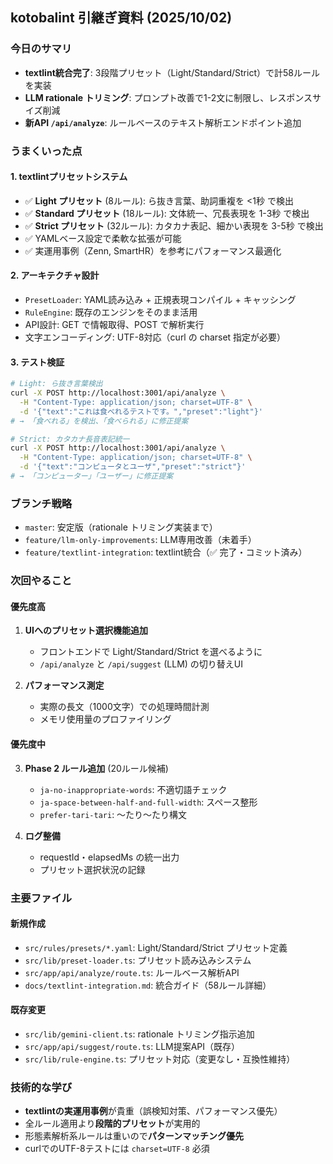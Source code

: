 ## kotobalint 引継ぎ資料 (2025/10/02)

### 今日のサマリ
- **textlint統合完了**: 3段階プリセット（Light/Standard/Strict）で計58ルールを実装
- **LLM rationale トリミング**: プロンプト改善で1-2文に制限し、レスポンスサイズ削減
- **新API `/api/analyze`**: ルールベースのテキスト解析エンドポイント追加

### うまくいった点
#### 1. textlintプリセットシステム
- ✅ **Light プリセット** (8ルール): ら抜き言葉、助詞重複を <1秒 で検出
- ✅ **Standard プリセット** (18ルール): 文体統一、冗長表現を 1-3秒 で検出
- ✅ **Strict プリセット** (32ルール): カタカナ表記、細かい表現を 3-5秒 で検出
- ✅ YAMLベース設定で柔軟な拡張が可能
- ✅ 実運用事例（Zenn, SmartHR）を参考にパフォーマンス最適化

#### 2. アーキテクチャ設計
- `PresetLoader`: YAML読み込み + 正規表現コンパイル + キャッシング
- `RuleEngine`: 既存のエンジンをそのまま活用
- API設計: GET で情報取得、POST で解析実行
- 文字エンコーディング: UTF-8対応（curl の charset 指定が必要）

#### 3. テスト検証
```bash
# Light: ら抜き言葉検出
curl -X POST http://localhost:3001/api/analyze \
  -H "Content-Type: application/json; charset=UTF-8" \
  -d '{"text":"これは食べれるテストです。","preset":"light"}'
# → 「食べれる」を検出、「食べられる」に修正提案

# Strict: カタカナ長音表記統一
curl -X POST http://localhost:3001/api/analyze \
  -H "Content-Type: application/json; charset=UTF-8" \
  -d '{"text":"コンピュータとユーザ","preset":"strict"}'
# → 「コンピューター」「ユーザー」に修正提案
```

### ブランチ戦略
- `master`: 安定版（rationale トリミング実装まで）
- `feature/llm-only-improvements`: LLM専用改善（未着手）
- `feature/textlint-integration`: textlint統合（✅ 完了・コミット済み）

### 次回やること
#### 優先度高
1. **UIへのプリセット選択機能追加**
   - フロントエンドで Light/Standard/Strict を選べるように
   - `/api/analyze` と `/api/suggest` (LLM) の切り替えUI

2. **パフォーマンス測定**
   - 実際の長文（1000文字）での処理時間計測
   - メモリ使用量のプロファイリング

#### 優先度中
3. **Phase 2 ルール追加** (20ルール候補)
   - `ja-no-inappropriate-words`: 不適切語チェック
   - `ja-space-between-half-and-full-width`: スペース整形
   - `prefer-tari-tari`: 〜たり〜たり構文

4. **ログ整備**
   - requestId・elapsedMs の統一出力
   - プリセット選択状況の記録

### 主要ファイル
#### 新規作成
- `src/rules/presets/*.yaml`: Light/Standard/Strict プリセット定義
- `src/lib/preset-loader.ts`: プリセット読み込みシステム
- `src/app/api/analyze/route.ts`: ルールベース解析API
- `docs/textlint-integration.md`: 統合ガイド（58ルール詳細）

#### 既存変更
- `src/lib/gemini-client.ts`: rationale トリミング指示追加
- `src/app/api/suggest/route.ts`: LLM提案API（既存）
- `src/lib/rule-engine.ts`: プリセット対応（変更なし・互換性維持）

### 技術的な学び
- **textlintの実運用事例**が貴重（誤検知対策、パフォーマンス優先）
- 全ルール適用より**段階的プリセット**が実用的
- 形態素解析系ルールは重いので**パターンマッチング優先**
- curlでのUTF-8テストには `charset=UTF-8` 必須
